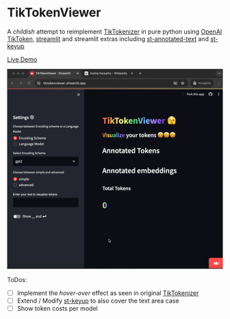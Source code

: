 # TikTokenViewer

A _childish_ attempt to reimplement [TikTokenizer](https://tiktokenizer.vercel.app/) in pure python using [OpenAI TikToken](https://github.com/openai/tiktoken), [streamlit](https://streamlit.io) and streamlit extras including [st-annotated-text](https://github.com/tvst/st-annotated-text/tree/master) and [st-keyup](https://github.com/blackary/streamlit-keyup)

[Live Demo](https://tiktokenviewer.streamlit.app)

![](tiktokenview_demo.gif)

ToDos:

- [ ] Implement the _hover-over_ effect as seen in original [TikTokenizer](https://tiktokenizer.vercel.app/)
- [ ] Extend / Modify [st-keyup](https://github.com/blackary/streamlit-keyup) to also cover the text area case
- [ ] Show token costs per model
